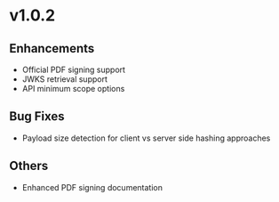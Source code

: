 # v1.0.2

## Enhancements

* Official PDF signing support
* JWKS retrieval support
* API minimum scope options
  
## Bug Fixes

* Payload size detection for client vs server side hashing approaches

## Others

* Enhanced PDF signing documentation